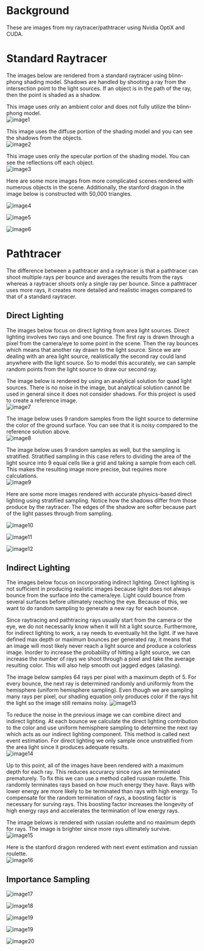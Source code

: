 # Background

These are images from my raytracer/pathtracer using Nvidia OptiX and CUDA. 

# Standard Raytracer

The images below are rendered from a standard raytracer using blinn-phong shading model. Shadows are handled by shooting a ray from the intersection point to the light sources. If an object is in the path of the ray, then the point is shaded as a shadow.

This image uses only an ambient color and does not fully utilize the blinn-phong model.   
![image1](images/hw1/scene4-ambient.png)

This image uses the diffuse portion of the shading model and you can see the shadows from the objects.   
![image2](images/hw1/scene4-diffuse.png)

This image uses only the specular portion of the shading model. You can see the reflections off each object.   
![image3](images/hw1/scene4-specular.png)

Here are some more images from more complicated scenes rendered with numerous objects in the scene. Additionally, the stanford dragon in the image below is constructed with 50,000 triangles.

![image4](images/hw1/scene5.png)

![image5](images/hw1/scene6.png)

![image6](images/hw1/scene7.png)

# Pathtracer

The difference between a pathtracer and a raytracer is that a pathtracer can shoot multiple rays per bounce and averages the results from the rays whereas a raytracer shoots only a single ray per bounce. Since a pathtracer uses more rays, it creates more detailed and realistic images compared to that of a standard raytracer.

## Direct Lighting

The images below focus on direct lighting from area light sources. Direct lighting involves two rays and one bounce. The first ray is drawn through a pixel from the camera/eye to some point in the scene. Then the ray bounces which means that another ray drawn to the light source. Since we are dealing with an area light source, realistically the second ray could land anywhere with the light source. So to model this accurately, we can sample random points from the light source to draw our second ray. 

The image below is rendered by using an analytical solution for quad light sources. There is no noise in the image, but analytical solution cannot be used in general since it does not consider shadows. For this project is used to create a reference image.   
![image7](images/hw2/analytic.png)

The image below uses 9 random samples from the light source to determine the color of the ground surface. You can see that it is noisy compared to the reference solution above.   
![image8](images/hw2/direct9.png)

The image below uses 9 random samples as well, but the sampling is stratified. Stratified sampling in this case refers to dividing the area of the light source into 9 equal cells like a grid and taking a sample from each cell. This makes the resulting image more precise, but requires more calculations.   
![image9](images/hw2/direct3x3.png)

Here are some more images rendered with accurate physics-based direct lighting using stratified sampling. Notice how the shadows differ from those produce by the raytracer. The edges of the shadow are softer because part of the light passes through from sampling. 

![image10](images/hw2/sphere.png)

![image11](images/hw2/cornell.png)

![image12](images/hw2/dragon.png)

## Indirect Lighting

The images below focus on incorporating indirect lighting. Direct lighting is not sufficient in producing realistic images because light does not always bounce from the surface into the camera/eye. Light could bounce from several surfaces before ultimately reaching the eye. Because of this, we want to do random sampling to generate a new ray for each bounce. 

Since raytracing and pathtracing rays usually start from the camera or the eye, we do not necessarily know when it will hit a light source. Furthermore, for indirect lighting to work, a ray needs to eventually hit the light. If we have defined max depth or maximum bounces per generated ray, it means that an image will most likely never reach a light source and produce a colorless image. Inorder to increase the probability of hitting a light source, we can increase the number of rays we shoot through a pixel and take the average resulting color. This will also help smooth out jagged edges (aliasing). 

The image below samples 64 rays per pixel with a maximum depth of 5. For every bounce, the next ray is determined randomly and uniformly from the hemisphere (uniform hemisphere sampling). Even though we are sampling many rays per pixel, our shading equation only produces color if the rays hit the light so the image still remains noisy.
![image13](images/hw3/cornellSimple.png)

To reduce the noise in the previous image we can combine direct and indirect lighting. At each bounce we calculate the direct lighting contribution to the color and use uniform hemisphere sampling to determine the next ray which acts as our indirect lighting component. This method is called next event estimation. For direct lighting we only sample once unstratified from the area light since it produces adequate results.    
![image14](images/hw3/cornellNEE.png)

Up to this point, all of the images have been rendered with a maximum depth for each ray. This reduces accurarcy since rays are terminated prematurely. To fix this we can use a method called russian roulette. This randomly terminates rays based on how much energy they have. Rays with lower energy are more likely to be terminated than rays with high energy. To compensate for the random termination of rays, a boosting factor is necessary for surving rays. This boosting factor increases the longevity of high energy rays and accelerates the termination of low energy rays. 

The image belows is rendered with russian roulette and no maximum depth for rays. The image is brighter since more rays ultimately survive.   
![image15](images/hw3/cornellRR.png)

Here is the stanford dragon rendered with next event estimation and russian roulette.   
![image16](images/hw3/dragon.png)

## Importance Sampling

![image17](images/hw4/cornellCosine.png)

![image18](images/hw4/cornellBRDF.png)

![image19](images/hw4/ggx.png)

![image19](images/hw4/mis.png)

![image20](images/hw4/dragon.png)

